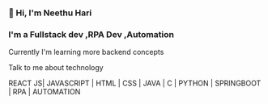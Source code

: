 <h3>👋 Hi, I'm Neethu Hari</h1>

<h3>I'm a Fullstack dev ,RPA Dev ,Automation</h3>

Currently I'm learning more backend concepts

Talk to me about technology

REACT JS| JAVASCRIPT | HTML | CSS | JAVA | C | PYTHON | SPRINGBOOT | RPA | AUTOMATION

